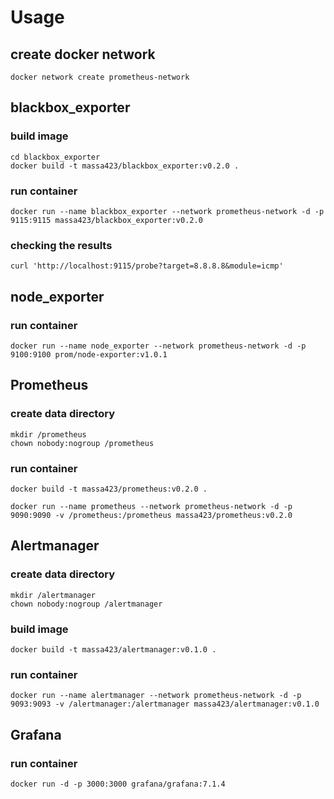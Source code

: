 # Usage

## create docker network

```
docker network create prometheus-network
```

## blackbox_exporter

### build image

```
cd blackbox_exporter
docker build -t massa423/blackbox_exporter:v0.2.0 .
```

### run container

```
docker run --name blackbox_exporter --network prometheus-network -d -p 9115:9115 massa423/blackbox_exporter:v0.2.0
```

### checking the results

```
curl 'http://localhost:9115/probe?target=8.8.8.8&module=icmp'
```

## node_exporter

### run container

```
docker run --name node_exporter --network prometheus-network -d -p 9100:9100 prom/node-exporter:v1.0.1
```

## Prometheus

### create data directory

```
mkdir /prometheus
chown nobody:nogroup /prometheus
```

### run container

```
docker build -t massa423/prometheus:v0.2.0 .
```

```
docker run --name prometheus --network prometheus-network -d -p 9090:9090 -v /prometheus:/prometheus massa423/prometheus:v0.2.0
```

## Alertmanager

### create data directory

```
mkdir /alertmanager
chown nobody:nogroup /alertmanager
```

### build image

```
docker build -t massa423/alertmanager:v0.1.0 .
```

### run container

```
docker run --name alertmanager --network prometheus-network -d -p 9093:9093 -v /alertmanager:/alertmanager massa423/alertmanager:v0.1.0
```

## Grafana

### run container

```
docker run -d -p 3000:3000 grafana/grafana:7.1.4
```

